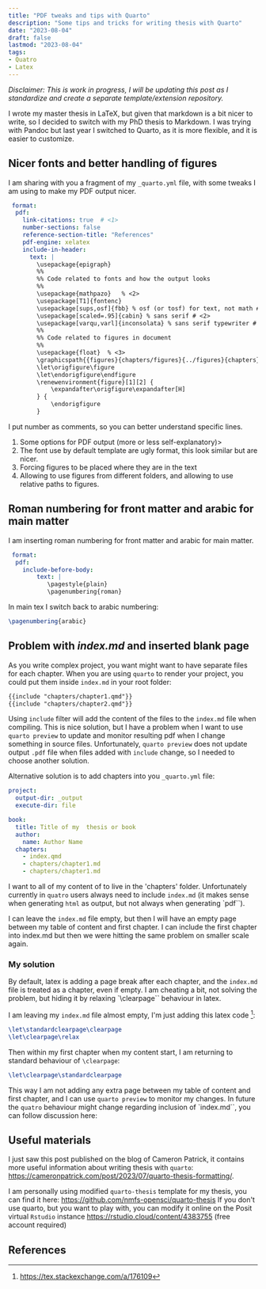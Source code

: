 ```yaml
---
title: "PDF tweaks and tips with Quarto"
description: "Some tips and tricks for writing thesis with Quarto"
date: "2023-08-04"
draft: false
lastmod: "2023-08-04"
tags:
- Quatro
- Latex
---
```


_Disclaimer: This is work in progress, I will be updating this post as I standardize and create a separate template/extension repository._

I wrote my master thesis in LaTeX, but given that markdown is a bit nicer to write, so I decided to switch with my PhD thesis to Markdown.
I was trying with Pandoc but last year I switched to Quarto, as it is more flexible, and it is easier to customize.

## Nicer fonts and better handling of figures

I am sharing with you a fragment of my `_quarto.yml` file, with some tweaks I am using to make my PDF output nicer.

```yaml
 format:
  pdf:
    link-citations: true  # <1>
    number-sections: false
    reference-section-title: "References"
    pdf-engine: xelatex
    include-in-header:
      text: |
        \usepackage{epigraph} 
        %%
        %% Code related to fonts and how the output looks
        %%
        \usepackage{mathpazo}   % <2>
        \usepackage[T1]{fontenc}
        \usepackage[sups,osf]{fbb} % osf (or tosf) for text, not math # <2>
        \usepackage[scaled=.95]{cabin} % sans serif # <2>
        \usepackage[varqu,varl]{inconsolata} % sans serif typewriter # <2>
        %%
        %% Code related to figures in document
        %%
        \usepackage{float}  % <3>
        \graphicspath{{figures}{chapters/figures}{../figures}{chapters}} # <4>
        \let\origfigure\figure
        \let\endorigfigure\endfigure
        \renewenvironment{figure}[1][2] {
            \expandafter\origfigure\expandafter[H]
        } {
            \endorigfigure
        }
```

I put number as comments, so you can better understand specific lines.

1. Some options for PDF output (more or less self-explanatory)>
2. The font use by default template are ugly format, this look similar but are nicer.
3. Forcing figures to be placed where they are in the text
4. Allowing to use figures from different folders, and allowing to use relative paths to figures.

<!--Those are setting I am using to render  a working preview of a chapter.
 The final version will be using a font provided by my university: -->

## Roman numbering for front matter and arabic for main matter

I am inserting roman numbering for front matter and arabic for main matter.

```yaml
 format:
  pdf:
    include-before-body:
        text: |
           \pagestyle{plain}
           \pagenumbering{roman}

```

In main tex I switch back to arabic numbering:

```tex
\pagenumbering{arabic}

```

## Problem with _index.md_ and inserted blank page

As you write complex project, you want might want to have separate files for each chapter.
When you are using `quarto` to render your project, you could put them inside `index.md` in your root folder:

```markdown
{{include "chapters/chapter1.qmd"}}
{{include "chapters/chapter2.qmd"}}

```

Using `include` filter will add the content of the files to the `index.md` file when compiling.
This is nice solution, but I have a problem when I want to  use `quarto preview` to update and monitor resulting pdf when I change something in source files.
Unfortunately, `quarto preview` does not update output `.pdf` file when files added with `include` change, so I needed to choose another solution.


Alternative solution is to add chapters into you `_quarto.yml` file:

```yaml
project:
  output-dir: _output
  execute-dir: file

book:
  title: Title of my  thesis or book
  author:
    name: Author Name
  chapters:
    - index.qmd
    - chapters/chapter1.md
    - chapters/chapter1.md
```


I want to all of my content of to live in the 'chapters' folder.
 Unfortunately currently in `quatro` users always  need to include `index.md` (it makes sense when generating `html` as output, but not always when generating `pdf``).

I can leave the `index.md` file empty, but then I will have an empty page between my table of content and first chapter.
I can include the first chapter into index.md but then we were hitting the same problem on smaller scale again.

### My solution

By default, latex is adding a page break after each chapter, and the `index.md` file is treated as a chapter, even if empty.
I am cheating a bit, not solving the problem, but hiding it by relaxing `\clearpage`` behaviour in latex.

I am leaving my `index.md` file almost empty, I'm just adding this latex code [^1]:

```tex
\let\standardclearpage\clearpage
\let\clearpage\relax 
```

Then within my first chapter when my content start, I am returning to standard behaviour of `\clearpage`:

```tex
\let\clearpage\standardclearpage
```

This way I am not adding any extra page between my table of content and first chapter, and I can use `quarto preview` to monitor my changes.
In future the `quatro` behaviour might change regarding inclusion of `index.md``, you can follow discussion here:

## Useful materials

I just saw this post published on the blog of Cameron Patrick, it contains more useful information about writing thesis with `quarto`: https://cameronpatrick.com/post/2023/07/quarto-thesis-formatting/.

I am personally using modified `quarto-thesis` template for my thesis, you can find it here: https://github.com/nmfs-opensci/quarto-thesis
If you don't use quarto,  but you want to play with, you can modify it online on the Posit virtual `Rstudio` instance https://rstudio.cloud/content/4383755 (free account required)

## References

[^1]: https://tex.stackexchange.com/a/176109